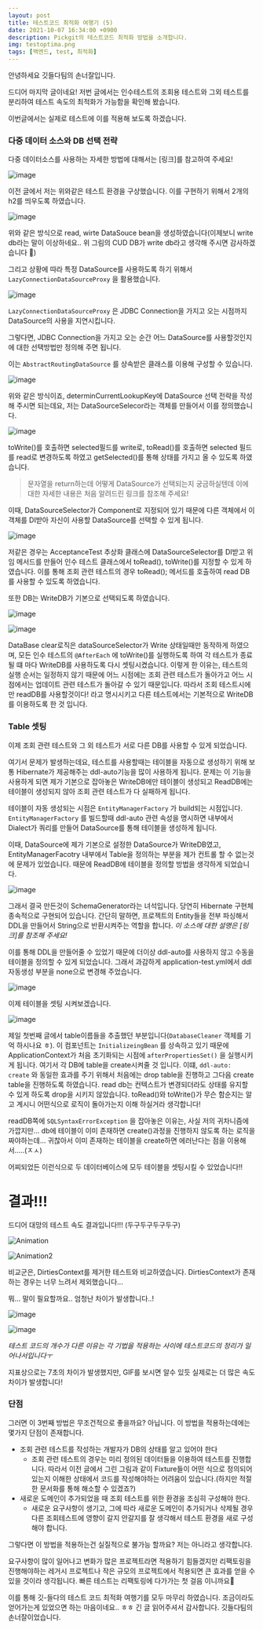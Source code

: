 ```yaml
---
layout: post
title: 테스트코드 최적화 여행기 (5)
date: 2021-10-07 16:34:00 +0900
description: Pickgit의 테스트코드 최적화 방법을 소개합니다.
img: testoptima.png
tags: [백엔드, test, 최적화]
---
```


안녕하세요 깃들다팀의 손너잘입니다.

드디어 마지막 글이네요! 저번 글에서는 인수테스트의 조회용 테스트와 그외 테스트를 분리하여 테스트 속도의 최적화가 가능함을 확인해 봤습니다.

이번글에서는 실제로 테스트에 이를 적용해 보도록 하겠습니다.

### 다중 데이터 소스와 DB 선택 전략

다중 데이터소스를 사용하는 자세한 방법에 대해서는 [링크]를 참고하여 주세요!

![image](https://user-images.githubusercontent.com/33603557/136339400-401b643e-7010-476b-8de0-6b3ee8ffe6a2.png)

이전 글에서 저는 위와같은 테스트 환경을 구상했습니다. 이를 구현하기 위해서 2개의 h2를 띄우도록 하였습니다.

![image](https://user-images.githubusercontent.com/33603557/136339426-3c20189a-77c4-4003-8d8b-bf2c260d0f8a.png)

위와 같은 방식으로 read, wirte DataSouce bean을 생성하였습니다(이제보니 write db라는 말이 이상하네요.. 위 그림의 CUD DB가 write db라고 생각해 주시면 감사하겠습니다 🙂)

그리고 상황에 따라 특정 DataSource를 사용하도록 하기 위해서 `LazyConnectionDataSourceProxy` 을 활용했습니다.

![image](https://user-images.githubusercontent.com/33603557/136339469-c9b501c1-5e98-405f-ad7b-5aa32e702526.png)

`LazyConnectionDataSourceProxy` 은 JDBC Connection을 가지고 오는 시점까지 DataSource의 사용을 지연시킵니다. 

그렇다면, JDBC Connection을 가지고 오는 순간 어느 DataSource를 사용할것인지에 대한 선택방법만 정의해 주면 됩니다.

이는 `AbstractRoutingDataSource` 를 상속받은 클래스를 이용해 구성할 수 있습니다.

![image](https://user-images.githubusercontent.com/33603557/136339492-3cac13b4-bae8-4bec-95cf-4957e6e1fde1.png)

위와 같은 방식이죠, determinCurrentLookupKey에 DataSource 선택 전략을 작성해 주시면 되는데요, 저는 DataSourceSelecor라는 객체를 만들어서 이를 정의했습니다.

![image](https://user-images.githubusercontent.com/33603557/136339527-7779aa1f-fe63-4d39-bbdb-77c745a68b73.png)

toWrite()를 호출하면 selected필드를 write로, toRead()를 호출하면 selected 필드를 read로 변경하도록 하였고 getSelected()를 통해 상태를 가지고 올 수 있도록 하였습니다.

> 문자열을 return하는데 어떻게 DataSource가 선택되는지 궁금하실텐데 이에 대한 자세한 내용은 처음 알려드린 링크를 참조해 주세요!
> 

이때, DataSourceSelector가 Component로 지정되어 있기 때문에 다른 객체에서 이 객체를 DI받아 자신이 사용할 DataSource를 선택할 수 있게 됩니다.

![image](https://user-images.githubusercontent.com/33603557/136339558-c338fa3a-d433-4797-a59c-1847ab6fd41c.png)

저같은 경우는 AcceptanceTest 추상화 클래스에 DataSourceSelector를 DI받고 위임 메서드를 만들어 인수 테스트 클래스에서 toRead(), toWrite()를 지정할 수 있게 하였습니다. 이를 통해 조회 관련 테스트의 경우 toRead(); 메서드를 호출하여 read DB를 사용할 수 있도록 하였습니다.

또한 DB는 WriteDB가 기본으로 선택되도록 하였습니다.

![image](https://user-images.githubusercontent.com/33603557/136339572-f655fb44-2b87-4349-9696-e939d1fea0f6.png)

![image](https://user-images.githubusercontent.com/33603557/136339587-1c1c3a6d-d4f6-432f-81ea-3d9a7599b2e9.png)

DataBase clear로직은 dataSourceSelector가 Write 상태일때만 동작하게 하였으며, 모든 인수 테스트의 `@AfterEach` 에 toWrite()를 실행하도록 하여 각 테스트가 종료될 떄 마다 WriteDB를 사용하도록 다시 셋팅시켰습니다. 이렇게 한 이유는, 테스트의 실행 순서는 일정하지 않기 때문에 어느 시점에는 조회 관련 테스트가 돌아가고 어느 시점에서는 업데이트 관련 테스트가 돌아갈 수 있기 때문입니다. 따라서 조회 테스트시에만 readDB를 사용할것이다! 라고 명시시키고 다른 테스트에서는 기본적으로 WriteDB를 이용하도록 한 것 입니다.

### Table 셋팅

이제 조회 관련 테스트와 그 외 테스트가 서로 다른 DB를 사용할 수 있게 되었습니다.

여기서 문제가 발생하는데요, 테스트를 사용할때는 테이블을 자동으로 생성하기 위해 보통 Hibernate가 제공해주는 ddl-auto기능을 많이 사용하게 됩니다. 문제는 이 기능을 사용하게 되면 제가 기본으로 잡아놓은 WriteDB에만 테이블이 생성되고 ReadDB에는 테이블이 생성되지 않아 조회 관련 테스트가 다 실패하게 됩니다.

테이블이 자동 생성되는 시점은 `EntityManagerFactory` 가 build되는 시점입니다. `EntityManagerFactory` 를 빌드할때 ddl-auto 관련 속성을 명시하면 내부에서 Dialect가 쿼리를 만들어 DataSource를 통해 테이블을 생성하게 됩니다.

이때, DataSource에 제가 기본으로 설정한 DataSource가 WriteDB였고, EntityManagerFacotry 내부에서 Table을 정의하는 부분을 제가 컨트롤 할 수 없는것에 문제가 있었습니다. 때문에 ReadDB에 테이블을 정의할 방법을  생각하게 되었습니다.

![image](https://user-images.githubusercontent.com/33603557/136339613-08b7de75-295e-4d71-ab8d-6778f51a8269.png)

그래서 결국 만든것이 SchemaGenerator라는 녀석입니다. 당연히 Hibernate 구현체 종속적으로 구현되어 있습니다. 간단히 말하면, 프로젝트의 Entity들을 전부 파싱해서 DDL을 만들어서 String으로 반환시켜주는 역할을 합니다. *이 소스에 대한 설명은 [링크]를 참조해 주세요!*

이를 통해 DDL을 만들어줄 수 있었기 때문에 더이상 ddl-auto를 사용하지 않고 수동을 테이블을 정의할 수 있게 되었습니다. 그래서 과감하게 application-test.yml에서 ddl 자동생성 부분을 none으로 변경해 주었습니다.

![image](https://user-images.githubusercontent.com/33603557/136339630-861d34bd-3e45-48fa-8271-77d313a68564.png)

이제 테이블을 셋팅 시켜보겠습니다.

![image](https://user-images.githubusercontent.com/33603557/136339646-8fed96fd-674b-4d53-853d-17a65106f0c9.png)

제일 첫번째 글에서 table이름들을 추출했던 부분입니다(`DatabaseCleaner` 객체를 기억 하시나요 ㅎ). 이 컴포넌트는 `InitializeingBean` 를 상속하고 있기 때문에 ApplicationContext가 처음 초기화되는 시점에 `afterPropertiesSet()` 을 실행시키게 됩니다. 여기서 각 DB에 table을 create시켜줄 것 입니다. 이떄, `ddl-auto: create` 와 동일한 효과를 주기 위해서 처음에는 drop table을 진행하고 그다음 create table을 진행하도록 하였습니다. read db는 컨텍스트가 변경되더라도 상태를 유지할 수 있게 하도록 drop을 시키지 않았습니다. toRead()와 toWrite()가 무슨 함순지는 알고 계시니 어떤식으로 로직이 돌아가는지 이해 하실거라 생각합니다!

readDB쪽에 `SQLSyntaxErrorException` 을 잡아놓은 이유는, 사실 저의 귀차니즘에 가깝지만... db에 테이블이 이미 존재하면 create()과정을 진행하지 않도록 하는 로직을 짜야하는데... 귀찮아서 이미 존재하는 테이블을 create하면 에러난다는 점을 이용해서.....(ㅈㅅ)

어찌되었든 이런식으로 두 데이터베이스에 모두 테이블을 셋팅시킬 수 있었습니다!!

# 결과!!!

드디어 대망의 테스트 속도 결과입니다!!! (두구두구두구두구)

![Animation](https://user-images.githubusercontent.com/33603557/136339751-6bad80b5-97e0-40d8-aaf2-c5e26b38ad7b.gif)

![Animation2](https://user-images.githubusercontent.com/33603557/136339791-24dc350e-0583-4edf-b380-5080876c7044.gif)

비교군은, DirtiesContext를 제거한 테스트와 비교하였습니다. DirtiesContext가 존재하는 경우는 너무 느려서 제외했습니다... 

뭐... 말이 필요할까요.. 엄청난 차이가 발생합니다..!

![image](https://user-images.githubusercontent.com/33603557/136339831-90707cf5-002a-445a-8e5c-a17f669e6eb1.png)

![image](https://user-images.githubusercontent.com/33603557/136339851-bb17cad8-5319-4d25-8f08-ebcfd70187ce.png)

*테스트 코드의 개수가 다른 이유는 각 기법을 적용하는 사이에 테스트코드의 정리가 일어나서입니다ㅜ* 

지표상으로는 7초의 차이가 발생했지만, GIF를 보시면 알수 있듯 실제로는 더 많은 속도차이가 발생합니다!

### 단점

그러면 이 3번째 방법은 무조건적으로 좋을까요? 아닙니다. 이 방법을 적용하는데에는 몇가지 단점이 존재합니다. 

- 조회 관련 테스트를 작성하는 개발자가 DB의 상태를 알고 있어야 한다
    - 조회 관련 테스트의 경우는 미리 정의된 데이터들을 이용하여 테스트를 진행합니다. 따라서 이전 글에서 그린 그림과 같이 Fixture들이 어떤 식으로 정의되어 있는지 이해한 상태에서 코드를 작성해야하는 어려움이 있습니다.(하지만 적절한 문서화를 통해 해소할 수 있겠죠?)
- 새로운 도메인이 추가되었을 때 조회 테스트를 위한 환경을 조심히 구성해야 한다.
    - 새로운 요구사항이 생기고, 그에 따라 새로운 도메인이 추가되거나 삭제될 경우 다른 조회테스트에 영향이 갈지 안갈지를 잘 생각해서 테스트 환경을 새로 구성해야 합니다.
    

그렇다면 이 방법을 적용하는건 실질적으로 불가능 할까요? 저는 아니라고 생각합니다.

요구사항이 많이 일어나고 변화가 많은 프로젝트라면 적용하기 힘들겠지만 리팩토링을 진행해야하는 레거시 프로젝트나 작은 규모의 프로젝트에서 적용되면 큰 효과를 얻을 수 있을 것이라 생각됩니다. 빠른 테스트는 리팩토링에 다가가는 첫 걸음 이니까요🙂

이를 통해 깃-들다의 테스트 코드 최적화 여행기를 모두 마무리 하였습니다. 조금이라도 얻어가는게 있었으면 하는 마음이네요.. ㅎㅎ 긴 글 읽어주셔서 감사합니다. 깃들다팀의 손너잘이었습니다.
